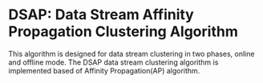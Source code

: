 # DSAP: Data Stream Affinity Propagation Clustering Algorithm

This algorithm is designed for data stream clustering in two phases, online and offline mode. The DSAP data stream clustering algorithm is implemented based of Affinity Propagation(AP) algorithm.
